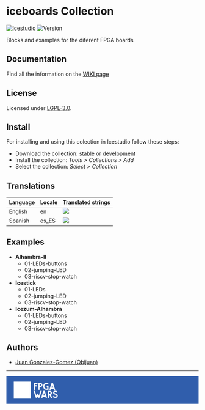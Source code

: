 

# iceboards Collection

[![Icestudio][icestudio-image]][icestudio-url]
![Version][version-image]


Blocks and examples for the diferent FPGA boards 
## Documentation
Find all the information on the [WIKI page](https://github.com/FPGAwars/iceBoards/wiki)  


## License

Licensed under [LGPL-3.0](https://opensource.org/licenses/LGPL-3.0).

## Install

For installing and using this colection in Icestudio follow these steps:

* Download the collection: [stable](https://github.com/FPGAwars/iceBoards/archive/refs/tags/v0.1.0.zip) or [development](https://github.com/FPGAwars/iceBoards/archive/refs/heads/main.zip)
* Install the collection: *Tools > Collections > Add*
* Select the collection: *Select > Collection*

## Translations
| Language | Locale | Translated strings |
|----------|--------|--------------------|
| English  |  en    | ![](https://progress-bar.dev/100) |
| Spanish |  es_ES | ![](https://progress-bar.dev/12) |


## Examples
* **Alhambra-II**
  * 01-LEDs-buttons
  * 02-jumping-LED
  * 03-riscv-stop-watch
* **Icestick**
  * 01-LEDs
  * 02-jumping-LED
  * 03-riscv-stop-watch
* **Icezum-Alhambra**
  * 01-LEDs-buttons
  * 02-jumping-LED
  * 03-riscv-stop-watch

## Authors
* [Juan Gonzalez-Gomez (Obijuan)](https://github.com/Obijuan)



-------
![](https://github.com/FPGAwars/icestudio-wiki/raw/main/Logos/fgpawars-banner.svg)


<!-- Badges -->
[icestudio-image]: https://img.shields.io/badge/collection-icestudio-blue.svg
[icestudio-url]: https://github.com/FPGAwars/icestudio
[version-image]: https://img.shields.io/badge/version-v0.1.0-orange.svg
